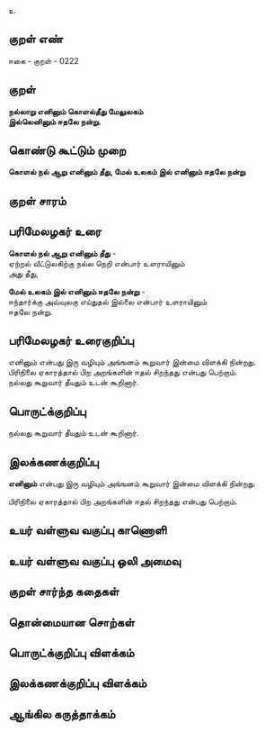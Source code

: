 உ

## குறள் எண் 

ஈகை - குறள் - 0222  

## குறள் 

**நல்லாறு எனினும் கொளல்தீது மேலுலகம்  
இல்லெனினும் ஈதலே நன்று.** 

## கொண்டு கூட்டும் முறை

**கொளல் நல் ஆறு எனினும் தீது, மேல் உலகம் இல் எனினும் ஈதலே நன்று**

## குறள் சாரம் 


## பரிமேலழகர் உரை

**கொளல் நல் ஆறு எனினும் தீது** -  
ஏற்றல் வீட்டுலகிற்கு நல்ல நெறி என்பார் உளராயினும்  
அது தீது,  

**மேல் உலகம் இல் எனினும் ஈதலே நன்று** -  
ஈந்தார்க்கு அவ்வுலகு எய்துதல் இல்லை என்பார் உளராயினும்  
ஈதலே நன்று.  

## பரிமேலழகர் உரைகுறிப்பு   

எனினும் என்பது இரு வழியும் அங்ஙனம் கூறுவார் இன்மை விளக்கி நின்றது.  
பிரிநிலை ஏகாரத்தால் பிற அறங்களின் ஈதல் சிறந்தது என்பது பெற்றாம்.  
நல்லது கூறுவார் தீயதும் உடன் கூறினார்.  

## பொருட்க்குறிப்பு 

நல்லது கூறுவார் தீயதும் உடன் கூறினார்.  

## இலக்கணக்குறிப்பு  

**எனினும்** என்பது இரு வழியும் அங்ஙனம் கூறுவார் இன்மை விளக்கி நின்றது.  

பிரிநிலை ஏகாரத்தால் பிற அறங்களின் ஈதல் சிறந்தது என்பது பெற்றாம்.  

## உயர் வள்ளுவ வகுப்பு காணொளி


## உயர் வள்ளுவ வகுப்பு ஒலி அமைவு 

 
## குறள் சார்ந்த கதைகள் 


## தொன்மையான சொற்கள்


## பொருட்க்குறிப்பு விளக்கம்


## இலக்கணக்குறிப்பு விளக்கம்


## ஆங்கில கருத்தாக்கம் 


